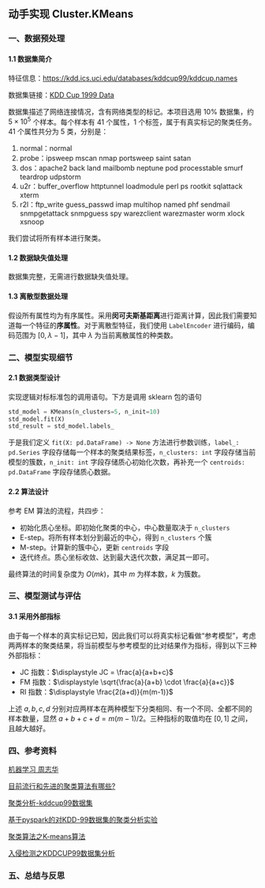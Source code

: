 ## 动手实现 Cluster.KMeans

### 一、数据预处理

#### 1.1 数据集简介

特征信息：https://kdd.ics.uci.edu/databases/kddcup99/kddcup.names

数据集链接：[KDD Cup 1999 Data](https://kdd.ics.uci.edu/databases/kddcup99/kddcup99.html)

数据集描述了网络连接情况，含有网络类型的标记。本项目选用 10% 数据集，约 $5 \times 10^5$ 个样本。每个样本有 41 个属性，1 个标签，属于有真实标记的聚类任务。41 个属性共分为 5 类，分别是：

1. normal：normal
2. probe：ipsweep mscan nmap portsweep saint satan
3. dos：apache2 back land mailbomb neptune pod processtable smurf teardrop udpstorm
4. u2r：buffer_overflow httptunnel loadmodule perl ps rootkit sqlattack xterm 
5. r2l：ftp_write guess_passwd imap multihop named phf sendmail snmpgetattack snmpguess spy warezclient warezmaster worm xlock xsnoop

我们尝试将所有样本进行聚类。

#### 1.2 数据缺失值处理

数据集完整，无需进行数据缺失值处理。

#### 1.3 离散型数据处理

假设所有属性均为有序属性。采用**闵可夫斯基距离**进行距离计算，因此我们需要知道每一个特征的**序属性**。对于离散型特征，我们使用 `LabelEncoder` 进行编码，编码范围为 $[0,\lambda-1]$，其中 $\lambda$ 为当前离散属性的种类数。

### 二、模型实现细节

#### 2.1 数据类型设计

实现逻辑对标标准包的调用语句。下方是调用 sklearn 包的语句

```python
std_model = KMeans(n_clusters=5, n_init=10)
std_model.fit(X)
std_result = std_model.labels_
```

于是我们定义 `fit(X: pd.DataFrame) -> None` 方法进行参数训练，`label_: pd.Series` 字段存储每一个样本的聚类结果标签，`n_clusters: int` 字段存储当前模型的簇数，`n_init: int` 字段存储质心初始化次数，再补充一个 `centroids: pd.DataFrame` 字段存储质心数据。

#### 2.2 算法设计

参考 EM 算法的流程，共四步：

- 初始化质心坐标。即初始化聚类的中心，中心数量取决于 `n_clusters`
- E-step。将所有样本划分到最近的中心，得到 `n_clusters` 个簇
- M-step。计算新的簇中心，更新 `centroids` 字段
- 迭代终点。质心坐标收敛、达到最大迭代次数，满足其一即可。

最终算法的时间复杂度为 $O(mk)$，其中 $m$ 为样本数，$k$ 为簇数。

### 三、模型测试与评估

#### 3.1 采用外部指标

由于每一个样本的真实标记已知，因此我们可以将真实标记看做“参考模型”，考虑两两样本的聚类结果，将当前模型与参考模型的比对结果作为指标，得到以下三种外部指标：

- JC 指数：$\displaystyle JC = \frac{a}{a+b+c}$
- FM 指数：$\displaystyle \sqrt{\frac{a}{a+b} \cdot \frac{a}{a+c}}$
- RI 指数：$\displaystyle \frac{2(a+d)}{m(m-1)}$

上述 $a,b,c,d$ 分别对应两样本在两种模型下分类相同、有一个不同、全都不同的样本数量，显然 $a+b+c+d=m(m-1)/2$。三种指标的取值均在 $[0,1]$ 之间，且越大越好。

### 四、参考资料

[机器学习 周志华](https://book.douban.com/subject/26708119/)

[目前流行和先进的聚类算法有哪些?](https://www.zhihu.com/question/494753171)

[聚类分析-kddcup99数据集](https://www.cnblogs.com/bigshuai/archive/2012/07/23/2605237.html)

[基于pyspark的对KDD-99数据集的聚类分析实验](https://blog.csdn.net/isinstance/article/details/51329766)

[聚类算法之K-means算法](https://blog.csdn.net/LoveCarpenter/article/details/85048822)

[入侵检测之KDDCUP99数据集分析](https://blog.csdn.net/qq_38384924/article/details/97128744)

### 五、总结与反思


